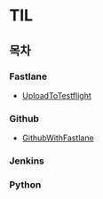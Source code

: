 # TIL



## 목차

### Fastlane
- [UploadToTestflight](https://github.com/wonjoo/TIL/blob/main/Fastlane/UploadToTestflight.md#uploadtotestflight)

### Github
- [GithubWithFastlane](https://github.com/wonjoo/TIL/blob/main/Github/GithubActionWithFastlane.md#githubactionwithfastlane)

### Jenkins

### Python